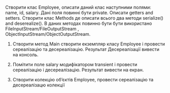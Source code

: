 Створити клас Employee, описати даний клас наступними полями: name, id, salary. Дані поля повинні бути private. Описати getters and setters. Створити клас Methods де описати всього два методи serialize() and deserealize(). В даних методах повинно бути бути використано FileInputStream/FileOutputStream , ObjectInputStream/ObjectOutputStream.

1) Створити метод Main створити екземпляр класу Employee і провести сереалізацію та десереалізацію. Результат Десереалізації вивести на консоль. 

2) Помітити поле salary модифікатором transient і провести сереалізацію і десереалізацію. Результат вивести на екран. 

3) Створити колекцію об’єктів Employee, провести сереалізацію та десереалізацю колекції
